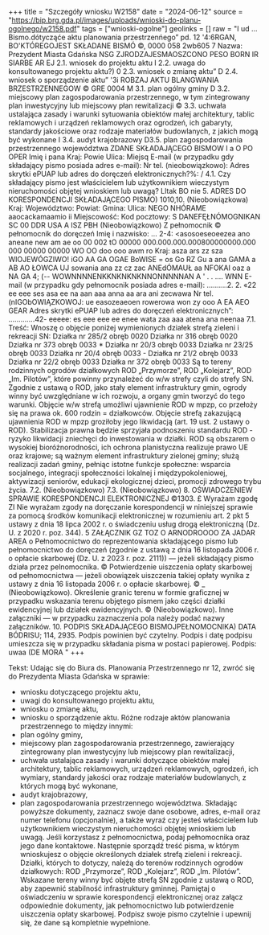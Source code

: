 +++
title = "Szczegóły wniosku W2158"
date = "2024-06-12"
source = "https://bip.brg.gda.pl/images/uploads/wnioski-do-planu-ogolnego/w2158.pdf"
tags = ["wnioski-ogolne"]
geolinks = []
raw = "I ud ... Bismo.dótycząće aktu planowania przestrzenńego” pd. 12  '4:6RGAN, BO'KTÓREGOJEST SKŁADANE BISMÓ ©, 0000 058 2wb605 7 Nazwa: Prezydent Miasta Gdańska NSG  ZJRODZAJESMAOSZCONO PESO BORN IR SIARBE AR EJ 2.1. wniosek do projektu aktu I 2.2. uwaga do konsultowanego projektu aktu?) 0 2.3. wniosek o zmianę aktu” D 2.4. wniosek o sporządzenie aktu” '3i ROBZAJ AKTU BLANGWANIA BRZESTRZENNEGOW © GRE 0004 M 3.1. plan ogólny gminy D 3.2. miejscowy plan zagospodarowania przestrzennego, w tym zintegrowany plan inwestycyjny lub miejscowy płan rewitalizacji © 3.3. uchwała ustalająca zasady i warunki sytuowania obiektów małej architektury, tablic reklamowych i urządzeń reklamowych oraz ogrodzeń, ich gabaryty, standardy jakościowe oraz rodzaje materiałów budowlanych, z jakich mogą być wykonane I 3.4. audyt krajobrazowy D3.5. plan zagospodarowania przestrzennego województwa ZDANE SKŁADAJĄCEGO BISMOW I a O PO OPER Imię i pana Kraj:  Powie Ulica: Miejsq E-mail (w przypadku gdy składający pismo posiada adres e-mail): Nr tel. (nieobowiązkowo): Adres skrytki ePUAP lub adres do doręczeń elektronicznych?%: / 4.1. Czy składający pismo jest właścicielem lub użytkownikiem wieczystym nieruchomości objętej wnioskiem lub uwagą? Lltak BO nie 5. ADRES DO KORESPONDENCJI SKŁADAJĄCEGO PISMO) 1010,10. (Nieobowiązkowa) Kraj: Województwo: Powiat: Gmina: Ulica: NEGO NHÓRAME aaocackamaamio ii Miejscowość: Kod pocztowy: S DANEFĘŁNÓMOGNIKAN SC 00 DDR USA A ISZ PBH (Nieobowiązkowo) Z pełnomocnik © pełnomocnik do doręczeń  Imię i nazwisko: ... 2-4: <asosoeseoeezea ano aneane new am ae oo 00 002 tO 00000 000.000.000.000800000000.000 000 00000 00000 WO OO doo ooo awm ro Kraj: asza ars zz sza WIOJEWÓGZIWO! iGO AA GA OGAE BoWISE = os Go RZ Gu a ana GAMA a AB AO ŁOWCA UJ sowania ana zz cz zac ANEdÓMAUŁ aa NFOKAI oaz a NA GA  4; (-- WOWNNNNENKKNKNKNKNNONNNNNAN A '  . . .... WNN E-mail (w przypadku gdy pełnomocnik posiada adres e-mail): ..........2. 2. «22 ee eee ses asa ee na aan aaa anna aa ara ani zecwawa Nr tel. (nIGObOWIĄZKOWOJ: ue easozeaeoen rowerowa won zy ooo A EA AEO GEAR Adres skrytki ePUAP lub adres do doręczeń elektronicznych”: .............42- eeeee: es eee eee ee enee wata zaa aaa atena ana neenaa 7.1. Treść: Wnoszę o objęcie poniżej wymienionych działek strefą zieleni i rekreacji SN: Działka nr 285/2 obręb 0020 Działka nr 316 obręb 0020 Działka nr 373 obręb 0033 * Działka nr 20/3 obręb 0033 Działka nr 23/25 obręb 0033 Działka nr 20/4 obręb 0033 - Działka nr 21/2 obręb 0033 Działka nr 22/2 obręb 0033 Działka nr 372 obręb 0033 Są to tereny rodzinnych ogrodów działkowych ROD „Przymorze”, ROD „Kolejarz”, ROD „Im. Pilotów”, które powinny przynależeć do w/w strefy czyli do strefy SN. Zgodnie z ustawą o ROD, jako stały element infrastruktury gmin, ogrody winny być uwzględniane w ich rozwoju, a organy gmin tworzyć do tego warunki. Objęcie w/w strefą umożliwi ujawnienie ROD w mpzp, co przełoży się na prawa ok. 600 rodzin = działkowców. Objęcie strefą zakazującą ujawnienia ROD w mpzp groziłoby jego likwidacją (art. 19 ust. 2 ustawy o ROD). Stabilizacja prawna będzie sprzyjała podnoszeniu standardu ROD - ryzyko likwidacji zniechęci do inwestowania w działki. ROD są obszarem o wysokiej bioróżnorodności, ich ochrona planistyczna realizuje prawo UE oraz krajowe; są ważnym element infrastruktury zielonej gminy; służą realizacji zadań gminy, pełniąc istotne funkcje społeczne: wsparcia socjalnego, integracji społeczności lokalnej i międzypokoleniowej, aktywizacji seniorów, edukacji ekologicznej dzieci, promocji zdrowego trybu życia. 7.2. (Nieobowiązkowo) 7.3. (Nieobowiązkowo) 8. OŚWIADCŻENIEW SPRAWIE KORESPONDENCJI ELEKTRONICZNEJ ©1303. £ Wyrażam zgodę ZI Nie wyrażam zgody na doręczanie korespondencji w niniejszej sprawie za pomocą środków komunikacji elektronicznej w rozumieniu art. 2 pkt 5 ustawy z dnia 18 lipca 2002 r. o świadczeniu usług drogą elektroniczną (Dz. U. z 2020 r. poz. 344). 5 ZAŁĄCZNIK GZ TOZ O ARNODROOOO ZA JADAR AREA o Pełnomocnictwo do reprezentowania składającego pismo lub pełnomocnictwo do doręczeń (zgodnie z ustawą z dnia 16 listopada 2006 r. o opłacie skarbowej (Dz. U. z 2023 r. poz. 2111)) — jeżeli składający pismo działa przez pelnomocnika. © Potwierdzenie uiszczenia opłaty skarbowej od pełnomocnictwa — jeżeli obowiązek uiszczenia takiej opłaty wynika z ustawy z dnia 16 listopada 2006 r. o opłacie skarbowej. © _ (Nieobowiązkowo). Określenie granic terenu w formie graficznej w przypadku wskazania terenu objętego pismem jako części działki ewidencyjnej lub działek ewidencyjnych. ©  (Nieobowiązkowo). Inne załączniki — w przypadku zaznaczenia pola należy podać nazwy załączników. 10. PODPIS SKŁADAJĄCEGO BISMOJPEŁNOMOCNIKA) DATA BÓDRISU; 114, 2935. Podpis powinien być czytelny. Podpis i datę podpisu umieszcza się w przypadku składania pisma w postaci papierowej. Podpis:   uwaa (DE MORA "
+++

Tekst: Udając się do Biura ds. Planowania Przestrzennego nr 12, zwróć się do Prezydenta Miasta Gdańska w sprawie:
- wniosku dotyczącego projektu aktu,
- uwagi do konsultowanego projektu aktu,
- wniosku o zmianę aktu,
- wniosku o sporządzenie aktu.
Różne rodzaje aktów planowania przestrzennego to między innymi:
- plan ogólny gminy,
- miejscowy plan zagospodarowania przestrzennego, zawierający zintegrowany plan inwestycyjny lub miejscowy plan rewitalizacji,
- uchwała ustalająca zasady i warunki dotyczące obiektów małej architektury, tablic reklamowych, urządzeń reklamowych, ogrodzeń, ich wymiary, standardy jakości oraz rodzaje materiałów budowlanych, z których mogą być wykonane,
- audyt krajobrazowy,
- plan zagospodarowania przestrzennego województwa.
Składając powyższe dokumenty, zaznacz swoje dane osobowe, adres, e-mail oraz numer telefonu (opcjonalnie), a także wyraź czy jesteś właścicielem lub użytkownikiem wieczystym nieruchomości objętej wnioskiem lub uwagą.
Jeśli korzystasz z pełnomocnictwa, podaj pełnomocnika oraz jego dane kontaktowe. Następnie sporządź treść pisma, w którym wnioskujesz o objęcie określonych działek strefą zieleni i rekreacji. 
Działki, których to dotyczy, należą do terenów rodzinnych ogrodów działkowych: ROD „Przymorze”, ROD „Kolejarz”, ROD „Im. Pilotów”. Wskazane tereny winny być objęte strefą SN zgodnie z ustawą o ROD, aby zapewnić stabilność infrastruktury gminnej. Pamiętaj o oświadczeniu w sprawie korespondencji elektronicznej oraz załącz odpowiednie dokumenty, jak pełnomocnictwo lub potwierdzenie uiszczenia opłaty skarbowej. Podpisz swoje pismo czytelnie i upewnij się, że dane są kompletnie wypełnione.


